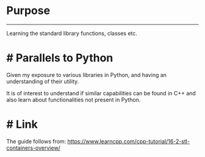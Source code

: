 # Purpose
---------
Learning the standard library functions, classes etc.


# # Parallels to Python


Given my exposure to various libraries in Python, 
and having an understanding of their utility.

It is of interest to understand if similar
capabilities can be found in C++ and also 
learn about functionalities not present in Python.

# # Link

The guide follows from:
https://www.learncpp.com/cpp-tutorial/16-2-stl-containers-overview/